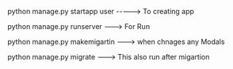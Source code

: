 python manage.py startapp user -----> To creating app


python manage.py runserver ---> For Run


python manage.py makemigartin ---> when chnages any Modals


python manage.py migrate ---> This also run after migartion




